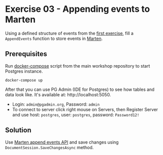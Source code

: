 # Exercise 03 - Appending events to Marten

Using a defined structure of events from the [first exercise](../01-EventsDefinition), fill a `AppendEvents` function to store events in [Marten](https://martendb.io).

## Prerequisites
Run [docker-compose](../../docker-compose.yml) script from the main workshop repository to start Postgres instance.

```shell
docker-compose up
```

After that you can use PG Admin (IDE for Postgres) to see how tables and data look like. It's available at: http://localhost:5050.
- Login: `admin@pgadmin.org`, Password: `admin`
- To connect to server click right mouse on Servers, then Register Server and use host: `postgres`, user: `postgres`, password: `Password12!`

## Solution

Use [Marten append events API](https://martendb.io/events/appending.html#appending-events-1) and save changes using `DocumentSession.SaveChangesAsync` method.
